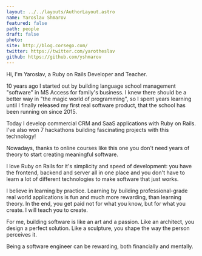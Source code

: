 ```yaml
---
layout: ../../layouts/AuthorLayout.astro
name: Yaroslav Shmarov
featured: false
path: people
draft: false
photo: 
site: http://blog.corsego.com/
twitter: https://twitter.com/yarotheslav
github: https://github.com/yshmarov
---
```


Hi, I'm Yaroslav, a Ruby on Rails Developer and Teacher.

10 years ago I started out by building language school management "software" in MS Access for family's business. I knew there should be a better way in "the magic world of programming", so I spent years learning until I finally released my first real software product, that the school has been running on since 2015.

Today I develop commercial CRM and SaaS applications with Ruby on Rails. I've also won 7 hackathons building fascinating projects with this technology!

Nowadays, thanks to online courses like this one you don't need years of theory to start creating meaningful software.

I love Ruby on Rails for it's simplicity and speed of development: you have the frontend, backend and server all in one place and you don't have to learn a lot of different technologies to make software that just works.

I believe in learning by practice. Learning by building professional-grade real world applications is fun and much more rewarding, than learning theory. In the end, you get paid not for what you know, but for what you create. I will teach you to create.

For me, building software is like an art and a passion. Like an architect, you design a perfect solution. Like a sculpture, you shape the way the person perceives it.

Being a software engineer can be rewarding, both financially and mentally.